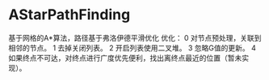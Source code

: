 # AStarPathFinding
基于网格的A*算法，路径基于弗洛伊德平滑优化
优化：
0 对节点预处理，关联到相邻的节点。
1 去掉关闭列表。
2 开启列表使用二叉堆。
3 忽略G值的更新。
4 如果终点不可达，对终点进行广度优先便利，找出离终点最近的位置（暂未实现）。
